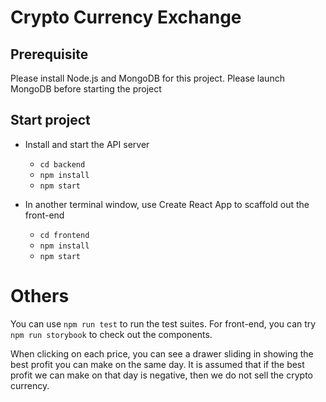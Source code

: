 # Crypto Currency Exchange

## Prerequisite

Please install Node.js and MongoDB for this project. Please launch MongoDB before starting the project

## Start project

- Install and start the API server

  - `cd backend`
  - `npm install`
  - `npm start`

- In another terminal window, use Create React App to scaffold out the front-end
  - `cd frontend`
  - `npm install`
  - `npm start`

# Others

You can use `npm run test` to run the test suites.
For front-end, you can try `npm run storybook` to check out the components.

When clicking on each price, you can see a drawer sliding in showing the best profit you can make on the same day.
It is assumed that if the best profit we can make on that day is negative, then we do not sell the crypto currency.
